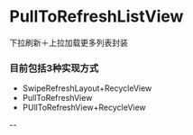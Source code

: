 # PullToRefreshListView
下拉刷新＋上拉加载更多列表封装

### 目前包括3种实现方式
- SwipeRefreshLayout+RecycleView
- PullToRefreshView
- PUllToRefreshView+RecycleView

--



